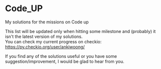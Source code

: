 # Code_UP

My solutions for the missions on Code up

This list will be updated only when hitting some milestone and (probably) it isn't the latest version of my solutions.  
You can check my current progress on checkio: https://py.checkio.org/user/ankiwoong/

If you find any of the solutions useful or you have some suggestion/improvement, I would be glad to hear from you.
